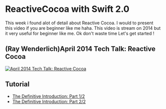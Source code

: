 # ReactiveCocoa with Swift 2.0

This week i found alot of detail about Reactive Cocoa. I would to present this video if you are beginner like me haha. This video is stream on 2014 but it very useful for beginner like me. 
Ok don't waste time Let's get started !

## (Ray Wenderlich)April 2014 Tech Talk: Reactive Cocoa 
[![April 2014 Tech Talk: Reactive Cocoa](http://img.youtube.com/vi/fWV7xyN5CR8/0.jpg)](http://www.youtube.com/watch?v=fWV7xyN5CR8 "April 2014 Tech Talk: Reactive Cocoa")

## Tutorial
* [The Definitive Introduction: Part 1/2](http://www.raywenderlich.com/62699/reactivecocoa-tutorial-pt1) 
* [The Definitive Introduction: Part 2/2](http://www.raywenderlich.com/62796/reactivecocoa-tutorial-pt2) 
